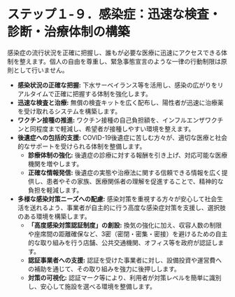 # ステップ１-９．感染症：迅速な検査・診断・治療体制の構築

感染症の流行状況を正確に把握し、誰もが必要な医療に迅速にアクセスできる体制を整えます。個人の自由を尊重し、緊急事態宣言のような一律の行動制限は原則として行いません。

*   **感染状況の正確な把握:** 下水サーベイランス等を活用し、感染の広がりをリアルタイムで正確に把握する体制を強化します。
*   **迅速な検査と治療:** 無償の検査キットを広く配布し、陽性者が迅速に治療薬を受け取れるシステムを構築します。
*   **ワクチン接種の推進:** ワクチン接種の自己負担額を、インフルエンザワクチンと同程度まで軽減し、希望者が接種しやすい環境を整えます。
*   **後遺症への包括的支援:** COVID-19後遺症に苦しむ方々が、適切な医療と社会的なサポートを受けられる体制を整備します。
    *   **診療体制の強化:** 後遺症の診療に対する報酬を引き上げ、対応可能な医療機関を増やします。
    *   **正確な情報発信:** 後遺症の実態や治療法に関する信頼できる情報を広く提供し、患者やその家族、医療関係者の理解を促進することで、精神的な負担を軽減します。
*   **多様な感染対策ニーズへの配慮:** 感染対策を重視する方々が安心して社会生活を送れるよう、事業者が自主的に行う高度な感染症対策を支援し、選択肢のある環境を構築します。
    *   **「高度感染対策認証制度」の創設:** 換気の強化に加え、収容人数の制限や座席間の距離確保など、3密（密閉・密集・密接）を避けるための自主的な取り組みを行う店舗、公共交通機関、オフィス等を政府が認証します。
    *   **認証事業者への支援:** 認証を受けた事業者に対し、設備投資や運営費への補助を通じて、その取り組みを強力に後押しします。
    *   **対策の可視化:** 認証マーク等により、利用者が対策レベルを簡単に識別し、安心して施設を選べる環境を整備します。
